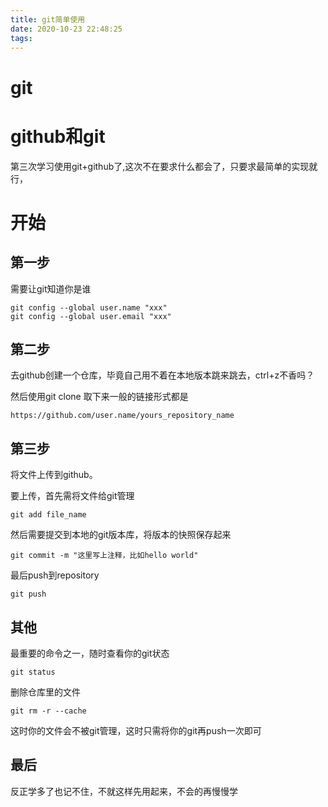 ```yaml
---
title: git简单使用 
date: 2020-10-23 22:48:25
tags:
---
```


git
=========

# github和git

第三次学习使用git+github了,这次不在要求什么都会了，只要求最简单的实现就行，

# 开始

## 第一步

需要让git知道你是谁  

    git config --global user.name "xxx"
    git config --global user.email "xxx"

## 第二步
去github创建一个仓库，毕竟自己用不着在本地版本跳来跳去，ctrl+z不香吗？

然后使用git clone 取下来一般的链接形式都是

    https://github.com/user.name/yours_repository_name

## 第三步
将文件上传到github。

要上传，首先需将文件给git管理

    git add file_name
然后需要提交到本地的git版本库，将版本的快照保存起来

    git commit -m "这里写上注释，比如hello world"

最后push到repository

    git push

## 其他

最重要的命令之一，随时查看你的git状态

    git status  

删除仓库里的文件 

    git rm -r --cache  
这时你的文件会不被git管理，这时只需将你的git再push一次即可

## 最后
反正学多了也记不住，不就这样先用起来，不会的再慢慢学
